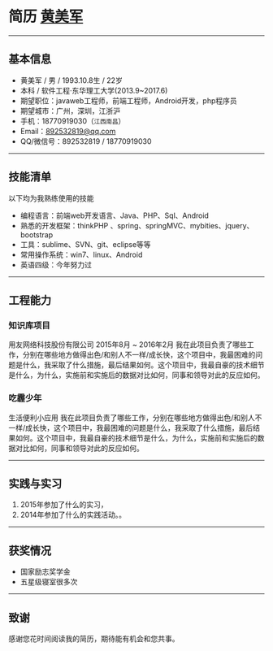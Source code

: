 # __简历 [黄美军](http://www.ideaofmy.sinaapp.com/about_hmj.html)__

---

## __基本信息__

 - 黄美军 / 男 / 1993.10.8生 / 22岁
 - 本科 / 软件工程·东华理工大学(2013.9~2017.6) 
 - 期望职位：javaweb工程师，前端工程师，Android开发，php程序员
 - 期望城市：广州，深圳，江浙沪
 - 手机：18770919030（```江西南昌```）
 - Email：892532819@qq.com
 - QQ/微信号：892532819 / 18770919030
 
---

## __技能清单__
以下均为我熟练使用的技能

- 编程语言：前端web开发语言、Java、PHP、Sql、Android
- 熟悉的开发框架：thinkPHP 、spring、springMVC、mybities、jquery、bootstrap
- 工具：sublime、SVN、git、eclipse等等
- 常用操作系统：win7、linux、Android
- 英语四级：今年努力过


---
## __工程能力__

### __知识库项目__ 

用友网络科技股份有限公司 2015年8月 ~ 2016年2月 
我在此项目负责了哪些工作，分别在哪些地方做得出色/和别人不一样/成长快，这个项目中，我最困难的问题是什么，我采取了什么措施，最后结果如何。这个项目中，我最自豪的技术细节是什么，为什么，实施前和实施后的数据对比如何，同事和领导对此的反应如何。


### __吃霾少年__

生活便利小应用
我在此项目负责了哪些工作，分别在哪些地方做得出色/和别人不一样/成长快，这个项目中，我最困难的问题是什么，我采取了什么措施，最后结果如何。这个项目中，我最自豪的技术细节是什么，为什么，实施前和实施后的数据对比如何，同事和领导对此的反应如何。


---

## __实践与实习__

1. 2015年参加了什么的实习，
2. 2014年参加了什么的实践活动。。

---
## __获奖情况__
- 国家励志奖学金
- 五星级寝室很多次


---

## 致谢
感谢您花时间阅读我的简历，期待能有机会和您共事。
